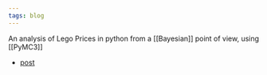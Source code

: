 ```yaml
---
tags: blog
---
```


An analysis of Lego Prices in python from a [[Bayesian]] point of view, using [[PyMC3]]

- [post](https://austinrochford.com/posts/2021-06-10-lego-pymc3.html)